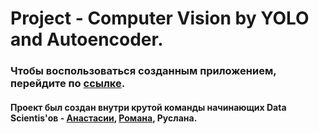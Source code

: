 # Project - Computer Vision by YOLO and Autoencoder.

### Чтобы воспользоваться созданным приложением, перейдите по [ссылке](https://computervision-yolo.streamlit.app).

#### Проект был создан внутри крутой команды начинающих Data Scientis'ов - [Анастасии](https://github.com/AnastasiaMozhayskaya), [Романа](https://github.com/r-makushkin), Руслана.
